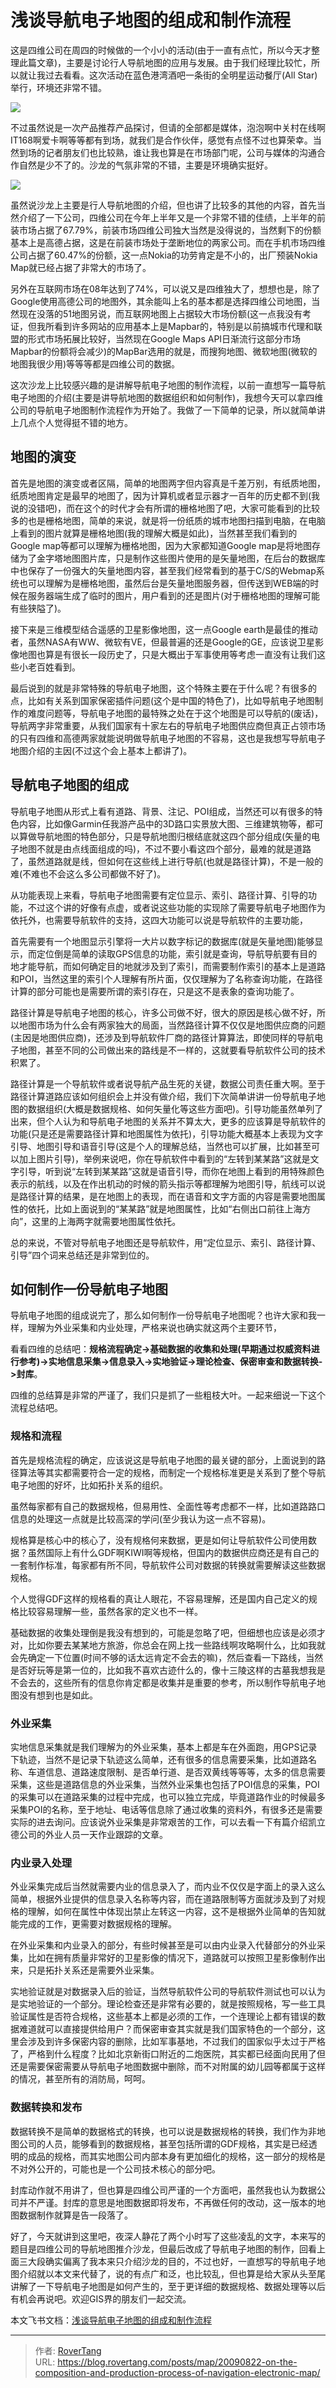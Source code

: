 # 浅谈导航电子地图的组成和制作流程


这是四维公司在周四的时候做的一个小小的活动(由于一直有点忙，所以今天才整理此篇文章)，主要是讨论行人导航地图的应用与发展。由于我们经理比较忙，所以就让我过去看看。这次活动在蓝色港湾酒吧一条街的全明星运动餐厅(All Star)举行，环境还非常不错。

![](assets/boxcnjY106eOaghPOZFWlijGFeg.jpg)

不过虽然说是一次产品推荐产品探讨，但请的全部都是媒体，泡泡啊中关村在线啊IT168啊爱卡啊等等都有到场，就我们是合作伙伴，感觉有点怪不过也算荣幸。当然到场的记者朋友们也比较熟，谁让我也算是在市场部门呢，公司与媒体的沟通合作自然是少不了的。沙龙的气氛非常的不错，主要是环境确实挺好。

![](assets/boxcn1UQagkZGn2Oqvs0a2c6I0b.jpg)

虽然说沙龙上主要是行人导航地图的介绍，但也讲了比较多的其他的内容，首先当然介绍了一下公司，四维公司在今年上半年又是一个非常不错的佳绩，上半年的前装市场占据了67.79%，前装市场四维公司独大当然是没得说的，当然剩下的份额基本上是高德占据，这是在前装市场处于垄断地位的两家公司。而在手机市场四维公司占据了60.47%的份额，这一点Nokia的功劳肯定是不小的，出厂预装Nokia Map就已经占据了非常大的市场了。

另外在互联网市场在08年达到了74%，可以说又是四维独大了，想想也是，除了Google使用高德公司的地图外，其余能叫上名的基本都是选择四维公司地图，当然现在没落的51地图另说，而互联网地图上占据较大市场份额(这一点我没有考证，但我所看到许多网站的应用基本上是Mapbar的，特别是以前搞城市代理和联盟的形式市场拓展比较好，当然现在Google Maps API日渐流行这部分市场Mapbar的份额将会减少)的MapBar选用的就是，而搜狗地图、微软地图(微软的地图我很少用)等等等都是四维公司的数据。

这次沙龙上比较感兴趣的是讲解导航电子地图的制作流程，以前一直想写一篇导航电子地图的介绍(主要是讲导航地图的数据组织和如何制作)，我想今天可以拿四维公司的导航电子地图制作流程作为开始了。我做了一下简单的记录，所以就简单讲上几点个人觉得挺不错的地方。

## 地图的演变

首先是地图的演变或者区隔，简单的地图两字但内容真是千差万别，有纸质地图，纸质地图肯定是最早的地图了，因为计算机或者显示器才一百年的历史都不到(我说的没错吧)，而在这个的时代才会有所谓的栅格地图了吧，大家可能看到的比较多的也是栅格地图，简单的来说，就是将一份纸质的城市地图扫描到电脑，在电脑上看到的图片就算是栅格地图(我的理解大概是如此)，当然甚至我们看到的Google map等都可以理解为栅格地图，因为大家都知道Google map是将地图存储为了金字塔地图图片库，只是制作这些图片使用的是矢量地图，在后台的数据库中也保存了一份强大的矢量地图内容，甚至我们经常看到的基于C/S的Webmap系统也可以理解为是栅格地图，虽然后台是矢量地图服务器，但传送到WEB端的时候在服务器端生成了临时的图片，用户看到的还是图片(对于栅格地图的理解可能有些狭隘了)。

接下来是三维模型结合遥感的卫星影像地图，这一点Google earth是最佳的推动者，虽然NASA有WW、微软有VE，但最普遍的还是Google的GE，应该说卫星影像地图也算是有很长一段历史了，只是大概出于军事使用等考虑一直没有让我们这些小老百姓看到。

最后说到的就是非常特殊的导航电子地图，这个特殊主要在于什么呢？有很多的点，比如有关系到国家保密插件问题(这个是中国的特色了)，比如导航电子地图制作的难度问题等，导航电子地图的最特殊之处在于这个地图是可以导航的(废话)，导航两字非常重要，从我们国家有十家左右的导航电子地图供应商但真正占领市场的只有四维和高德两家就能说明做导航电子地图的不容易，这也是我想写导航电子地图介绍的主因(不过这个会上基本上都讲了)。

## 导航电子地图的组成

导航电子地图从形式上看有道路、背景、注记、POI组成，当然还可以有很多的特色内容，比如像Garmin任我游产品中的3D路口实景放大图、三维建筑物等，都可以算做导航地图的特色部分，只是导航地图归根结底就这四个部分组成(矢量的电子地图不就是由点线面组成的吗)，不过不要小看这四个部分，最难的就是道路了，虽然道路就是线，但如何在这些线上进行导航(也就是路径计算)，不是一般的难(不难也不会这么多公司都做不好了)。

从功能表现上来看，导航电子地图需要有定位显示、索引、路径计算、引导的功能，不过这个讲的好像有点虚，或者说这些功能的实现除了需要导航电子地图作为依托外，也需要导航软件的支持，这四大功能可以说是导航软件的主要功能，

首先需要有一个地图显示引擎将一大片以数字标记的数据库(就是矢量地图)能够显示，而定位倒是简单的读取GPS信息的功能，索引就是查询，导航导航要有目的地才能导航，而如何确定目的地就涉及到了索引，而需要制作索引的基本上是道路和POI，当然这里的索引个人理解有所片面，仅仅理解为了名称查询功能，在路径计算的部分可能也是需要所谓的索引存在，只是这不是表象的查询功能了。

路径计算是导航电子地图的核心，许多公司做不好，很大的原因是核心做不好，所以地图市场为什么会有两家独大的局面，当然路径计算不仅仅是地图供应商的问题(主因是地图供应商)，还涉及到导航软件厂商的路径计算算法，即使同样的导航电子地图，甚至不同的公司做出来的路线是不一样的，这就要看导航软件公司的技术积累了。

路径计算是一个导航软件或者说导航产品生死的关键，数据公司责任重大啊。至于路径计算道路应该如何组织会上并没有做介绍，我们下次简单讲讲一份导航电子地图的数据组织(大概是数据规格、如何矢量化等这些方面吧)。引导功能虽然单列了出来，但个人认为和导航电子地图的关系并不算太大，更多的应该算是导航软件的功能(只是还是需要路径计算和地图属性为依托)，引导功能大概基本上表现为文字引导、地图引导和语音引导(这是个人的理解总结，当然也可以扩展，比如甚至可以加上图片引导)，举例来说吧，你在导航软件中看到的“左转到某某路”这就是文字引导，听到说“左转到某某路”这就是语音引导，而你在地图上看到的用特殊颜色表示的航线，以及在作出机动的时候的箭头指示等都理解为地图引导，航线可以说是路径计算的结果，是在地图上的表现，而在语音和文字方面的内容是需要地图属性的依托，比如上面说到的“某某路”就是地图属性，比如“右侧出口前往上海方向”，这里的上海两字就需要地图属性依托。

总的来说，不管对导航电子地图还是导航软件，用“定位显示、索引、路径计算、引导”四个词来总结还是非常到位的。

## 如何制作一份导航电子地图

导航电子地图的组成说完了，那么如何制作一份导航电子地图呢？也许大家和我一样，理解为外业采集和内业处理，严格来说也确实就这两个主要环节，

看看四维的总结吧：**规格流程确定-&gt;基础数据的收集和处理(早期通过权威资料进行参考)-&gt;实地信息采集-&gt;信息录入-&gt;实地验证-&gt;理论检查、保密审查和数据转换-&gt;封库**。

四维的总结算是非常的严谨了，我们只是抓了一些粗枝大叶。一起来细说一下这个流程总结吧。

### 规格和流程

首先是规格流程的确定，应该说这是导航电子地图的最关键的部分，上面说到的路径算法等其实都需要符合一定的规格，而制定一个规格标准更是关系到了整个导航电子地图的好坏，比如拓扑关系的组织。

虽然每家都有自己的数据规格，但易用性、全面性等考虑都不一样，比如道路路口信息的处理这一点就是比较高深的学问(至少我认为这一点不容易)。

规格算是核心中的核心了，没有规格何来数据，更是如何让导航软件公司使用数据？虽然国际上有什么GDF啊KIWI啊等规格，但国内的数据供应商还是有自己的一套制作标准，每家都有所不同，导航软件公司对数据的转换就需要解读这些数据规格。

个人觉得GDF这样的规格看的真让人眼花，不容易理解，还是国内自己定义的规格比较容易理解一些，虽然各家的定义也不一样。

基础数据的收集处理倒是我没有想到的，可能是忽略了吧，但细想也应该是必须才对，比如你要去某某地方旅游，你总会在网上找一些路线啊攻略啊什么，比如我就会先确定一下位置(时间不够的话太远肯定不会去的嘛)，然后查看一下路线，当然是否好玩等是第一位的，比如我不喜欢古迹什么的，像十三陵这样的古墓我想我是不会去的，这些所有的信息你肯定都是收集并是重要的参考，所以制作导航电子地图没有想到也是如此。

### 外业采集

实地信息采集就是我们理解为的外业采集，基本上都是车在外面跑，用GPS记录下轨迹，当然不是记录下轨迹这么简单，还有很多的信息需要采集，比如道路名称、车道信息、道路速度限制、是否单行道、是否双黄线等等等，太多的信息需要采集，这些是道路信息的外业采集，当然外业采集也包括了POI信息的采集，POI的采集可以在道路采集的过程中完成，也可以独立完成，毕竟道路作业的时候最多采集POI的名称，至于地址、电话等信息除了通过收集的资料外，有很多还是需要实际的进去询问。应该说外业采集是非常艰苦的工作，可以去看一下有篇介绍凯立德公司的外业人员一天作业跟踪的文章。

### 内业录入处理

外业采集完成后当然就需要内业的信息录入了，而内业不仅仅是字面上的录入这么简单，根据外业提供的信息录入名称等内容，而在道路限制等方面就涉及到了对规格的理解，如何在属性中体现出禁止左转这一内容，这不是根据外业简单的告知就能完成的工作，更需要对数据规格的理解。

在外业采集和内业录入的部分，有些时候甚至是可以由内业录入代替部分的外业采集，比如在拥有质量非常好的卫星影像的情况下，道路就可以按照卫星影像制作出来，只是拓扑关系还是需要外业采集。

实地验证就是对数据录入后的验证，当然导航软件公司的导航软件测试也可以认为是实地验证的一个部分。理论检查还是非常有必要的，就是按照规格，写一些工具验证属性是否符合规格，这些基本上都是必须的工作，一个连理论上都有错误的数据难道就可以直接提供给用户？而保密审查其实就是我们国家特色的一个部分，这里会涉及到许多保密内容的删除，比如军事基地，不过我们的国家似乎太过于严格了，严格到什么程度？比如北京新街口附近的二炮医院，其实都已经面向民用了但还是需要保密需要从导航电子地图数据中删除，而不对附属的幼儿园等都属于这样的情况，甚至所有的消防局，呵呵。

### 数据转换和发布

数据转换不是简单的数据格式的转换，也可以说是数据规格的转换，我们作为非地图公司的人员，能够看到的数据规格，甚至包括所谓的GDF规格，其实是已经透明的成品的规格，而其实地图公司内部本身有更加细化的规格，这一部分的规格是不对外公开的，可能也是一个公司技术核心的部分吧。

封库动作就不用讲了，但也算是四维公司严谨的一个方面吧，虽然我也认为数据公司并不严谨。封库的意思是地图数据即将发布，不再做任何的改动，这一版本的地图数据制作就算是告一段落了。

好了，今天就讲到这里吧，夜深人静花了两个小时写了这些凌乱的文字，本来写的题目是四维公司的导航地图推介沙龙，但最后改成了导航电子地图的制作，回看上面三大段确实偏离了我本来只介绍沙龙的目的，不过也好，一直想写的导航电子地图介绍就以本文来代替了，说的有点广和泛，也比较乱，但也算是给大家从头至尾讲解了一下导航电子地图是如何产生的，至于更详细的数据规格、数据处理等以后有机会再说吧。欢迎GIS界的朋友们一起交流。

本文飞书文档：[浅谈导航电子地图的组成和制作流程](https://rovertang.feishu.cn/docx/doxcnxTkd0PCsjjpllnXCqD6thh)


---

> 作者: [RoverTang](https://rovertang.com)  
> URL: https://blog.rovertang.com/posts/map/20090822-on-the-composition-and-production-process-of-navigation-electronic-map/  


